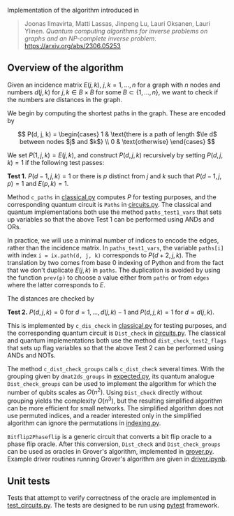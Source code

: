 Implementation of the algorithm introduced in 

> Joonas Ilmavirta, Matti Lassas, Jinpeng Lu, Lauri Oksanen, Lauri Ylinen.
> _Quantum computing algorithms for inverse problems on graphs and an NP-complete inverse problem_.
> <https://arxiv.org/abs/2306.05253>

## Overview of the algorithm

Given an incidence matrix $E(j, k)$, $j,k=1,\dots,n$ for a graph with $n$ nodes and numbers $d(j, k)$ for $j, k \in B \times B$ for some $B \subset \{1,\dots, n\}$, we want to check if the numbers are distances in the graph. 

We begin by computing the shortest paths in the graph. These are encoded by

$$
P(d, j, k) = \begin{cases}
1 & \text{there is a path of length $\le d$ between nodes $j$ and $k$}
\\
0 & \text{otherwise}
\end{cases} 
$$

We set $P(1, j, k) = E(j, k)$, and construct $P(d, j, k)$ recursively by setting $P(d, j, k) = 1$ if the following test passes:

__Test 1.__ $P(d-1, j, k) = 1$ or there is $p$ distinct from $j$ and $k$ such that $P(d-1, j, p) = 1$ and $E(p, k) = 1$.

Method `c_paths` in [classical.py](classical.py) computes $P$ for testing purposes, and the corresponding quantum circuit is `Paths` in [circuits.py](circuits.py). The classical and quantum implementations both use the method `paths_test1_vars` that sets up variables so that the above Test 1 can be performed using ANDs and ORs. 
 
In practice, we will use a minimal number of indices to encode the edges, rather than the incidence matrix.
In `paths_test1_vars`, the variable `paths[i]`  with index `i = ix.path(d, j, k)` corresponds to $P(d + 2, j, k)$. The translation by two comes from base 0 indexing of Python and from the fact that we don't duplicate $E(j,k)$ in `paths`. The duplication is avoided by using the function `prev(p)` to choose a value either from `paths` or from `edges` where the latter corresponds to $E$.

The distances are checked by 

__Test 2.__ 
$P(d, j, k) = 0$ for $d = 1, \dots, d(j, k) - 1$ and $P(d, j, k) = 1$ for $d = d(j, k)$.

This is implemented by `c_dis_check` in [classical.py](classical.py) for testing purposes, and the corresponding quantum circuit is `Dist_check` in [circuits.py](circuits.py). The classical and quantum implementations both use the method `dist_check_test2_flags` that sets up flag variables so that the above Test 2 can be performed using ANDs and NOTs. 

The method `c_dist_check_groups` calls `c_dist_check` several times. With the grouping given by `dmat2ds_groups` in [expected.py](expected.py), its quantum analogue `Dist_check_groups` can be used to implement the algorithm for which the number of qubits scales as $O(n^2)$. Using `Dist_check` directly without grouping yields the complexity $O(n^3)$, but the resulting simplified algorithm can be more efficient for small networks. The simplified algorithm does not use permuted indices, and a reader interested only in the simplified algorithm can ignore the permutations in [indexing.py](indexing.py).

`Bitflip2Phaseflip` is a generic circuit that converts a bit flip oracle to a phase flip oracle. After this conversion, `Dist_check` and `Dist_check_groups` can be used as oracles in Grover's algorithm, implemented in [grover.py](grover.py). Example driver routines running Grover's algorithm are given in [driver.ipynb](driver.ipynb). 

## Unit tests

Tests that attempt to verify correctness of the oracle are implemented in [test_circuits.py](test_circuits.py). The tests are designed to be run using [pytest](https://pytest.org/) framework.

